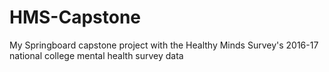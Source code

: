 # HMS-Capstone
My Springboard capstone project with the Healthy Minds Survey's 2016-17 national college mental health survey data
